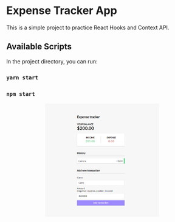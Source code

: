 # Expense Tracker App 

This is a simple project to practice React Hooks and Context API.

## Available Scripts

In the project directory, you can run:

### `yarn start`

### `npm start`
<p align="center"> 
    <img src="./screen.png" width="300" title="Screen page">
 </p>